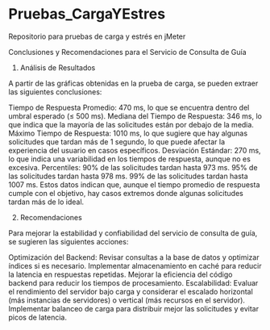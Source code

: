 # Pruebas_CargaYEstres
Repositorio para pruebas de carga y estrés en jMeter

Conclusiones y Recomendaciones para el Servicio de Consulta de Guía
1. Análisis de Resultados

A partir de las gráficas obtenidas en la prueba de carga, se pueden extraer las siguientes conclusiones:

Tiempo de Respuesta Promedio: 470 ms, lo que se encuentra dentro del umbral esperado (≤ 500 ms).
Mediana del Tiempo de Respuesta: 346 ms, lo que indica que la mayoría de las solicitudes están por debajo de la media.
Máximo Tiempo de Respuesta: 1010 ms, lo que sugiere que hay algunas solicitudes que tardan más de 1 segundo, lo que puede afectar la experiencia del usuario en casos específicos.
Desviación Estándar: 270 ms, lo que indica una variabilidad en los tiempos de respuesta, aunque no es excesiva.
Percentiles:
90% de las solicitudes tardan hasta 973 ms.
95% de las solicitudes tardan hasta 978 ms.
99% de las solicitudes tardan hasta 1007 ms.
Estos datos indican que, aunque el tiempo promedio de respuesta cumple con el objetivo, hay casos extremos donde algunas solicitudes tardan más de lo ideal.

2. Recomendaciones

Para mejorar la estabilidad y confiabilidad del servicio de consulta de guía, se sugieren las siguientes acciones:

Optimización del Backend:
Revisar consultas a la base de datos y optimizar índices si es necesario.
Implementar almacenamiento en caché para reducir la latencia en respuestas repetidas.
Mejorar la eficiencia del código backend para reducir los tiempos de procesamiento.
Escalabilidad:
Evaluar el rendimiento del servidor bajo carga y considerar el escalado horizontal (más instancias de servidores) o vertical (más recursos en el servidor).
Implementar balanceo de carga para distribuir mejor las solicitudes y evitar picos de latencia.
